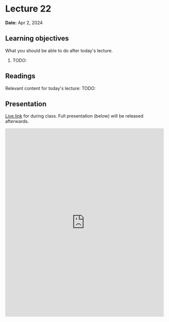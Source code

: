 # Lecture 22

**Date:** Apr 2, 2024

## Learning objectives

What you should be able to do after today's lecture.

1.  TODO:

## Readings

Relevant content for today's lecture: TODO:

## Presentation

[Live link](https://slides.com/d/HMMnMpE/live) for during class.
Full presentation (below) will be released afterwards.

<iframe src="https://slides.com/aalexmmaldonado/biosc1540-2024s-l22/embed?byline=hidden&share=hidden" width="100%" height="600" title="biosc1540-2024s-L22" scrolling="no" frameborder="0" webkitallowfullscreen mozallowfullscreen allowfullscreen></iframe>
